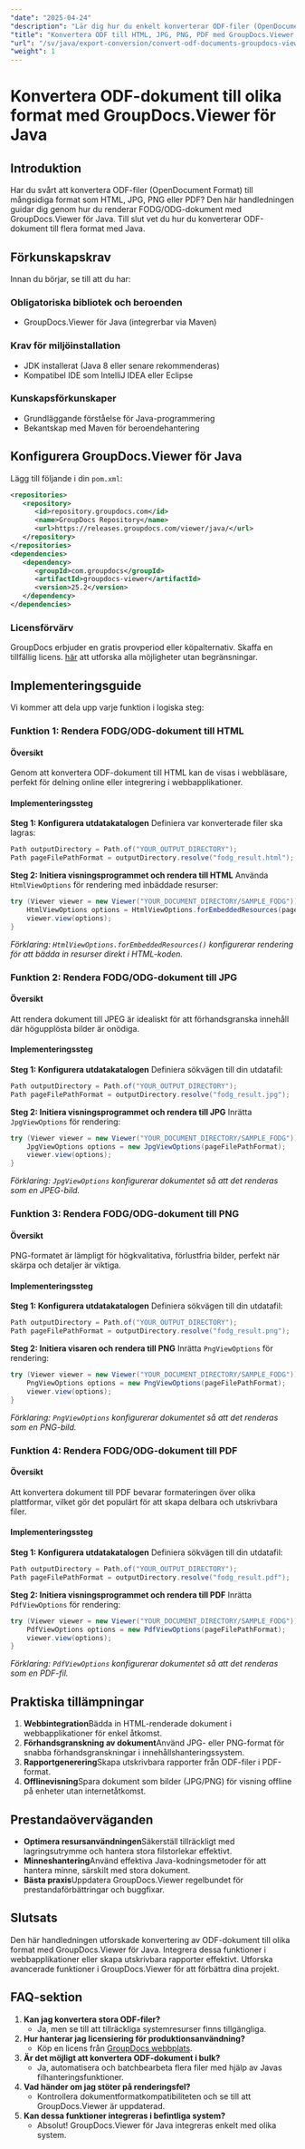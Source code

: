 ```yaml
---
"date": "2025-04-24"
"description": "Lär dig hur du enkelt konverterar ODF-filer (OpenDocument Format) till mångsidiga format som HTML, JPG, PNG och PDF med GroupDocs.Viewer för Java. Upptäck steg-för-steg-handledningar med kodexempel."
"title": "Konvertera ODF till HTML, JPG, PNG, PDF med GroupDocs.Viewer för Java"
"url": "/sv/java/export-conversion/convert-odf-documents-groupdocs-viewer-java/"
"weight": 1
---
```


# Konvertera ODF-dokument till olika format med GroupDocs.Viewer för Java

## Introduktion

Har du svårt att konvertera ODF-filer (OpenDocument Format) till mångsidiga format som HTML, JPG, PNG eller PDF? Den här handledningen guidar dig genom hur du renderar FODG/ODG-dokument med GroupDocs.Viewer för Java. Till slut vet du hur du konverterar ODF-dokument till flera format med Java.

## Förkunskapskrav

Innan du börjar, se till att du har:

### Obligatoriska bibliotek och beroenden
- GroupDocs.Viewer för Java (integrerbar via Maven)

### Krav för miljöinstallation
- JDK installerat (Java 8 eller senare rekommenderas)
- Kompatibel IDE som IntelliJ IDEA eller Eclipse

### Kunskapsförkunskaper
- Grundläggande förståelse för Java-programmering
- Bekantskap med Maven för beroendehantering

## Konfigurera GroupDocs.Viewer för Java

Lägg till följande i din `pom.xml`:

```xml
<repositories>
   <repository>
      <id>repository.groupdocs.com</id>
      <name>GroupDocs Repository</name>
      <url>https://releases.groupdocs.com/viewer/java/</url>
   </repository>
</repositories>
<dependencies>
   <dependency>
      <groupId>com.groupdocs</groupId>
      <artifactId>groupdocs-viewer</artifactId>
      <version>25.2</version>
   </dependency>
</dependencies>
```

### Licensförvärv

GroupDocs erbjuder en gratis provperiod eller köpalternativ. Skaffa en tillfällig licens. [här](https://purchase.groupdocs.com/temporary-license/) att utforska alla möjligheter utan begränsningar.

## Implementeringsguide

Vi kommer att dela upp varje funktion i logiska steg:

### Funktion 1: Rendera FODG/ODG-dokument till HTML

#### Översikt
Genom att konvertera ODF-dokument till HTML kan de visas i webbläsare, perfekt för delning online eller integrering i webbapplikationer.

#### Implementeringssteg
**Steg 1: Konfigurera utdatakatalogen**
Definiera var konverterade filer ska lagras:
```java
Path outputDirectory = Path.of("YOUR_OUTPUT_DIRECTORY");
Path pageFilePathFormat = outputDirectory.resolve("fodg_result.html");
```
**Steg 2: Initiera visningsprogrammet och rendera till HTML**
Använda `HtmlViewOptions` för rendering med inbäddade resurser:
```java
try (Viewer viewer = new Viewer("YOUR_DOCUMENT_DIRECTORY/SAMPLE_FODG")) {
    HtmlViewOptions options = HtmlViewOptions.forEmbeddedResources(pageFilePathFormat);
    viewer.view(options);
}
```
*Förklaring: `HtmlViewOptions.forEmbeddedResources()` konfigurerar rendering för att bädda in resurser direkt i HTML-koden.*

### Funktion 2: Rendera FODG/ODG-dokument till JPG

#### Översikt
Att rendera dokument till JPEG är idealiskt för att förhandsgranska innehåll där högupplösta bilder är onödiga.

#### Implementeringssteg
**Steg 1: Konfigurera utdatakatalogen**
Definiera sökvägen till din utdatafil:
```java
Path outputDirectory = Path.of("YOUR_OUTPUT_DIRECTORY");
Path pageFilePathFormat = outputDirectory.resolve("fodg_result.jpg");
```
**Steg 2: Initiera visningsprogrammet och rendera till JPG**
Inrätta `JpgViewOptions` för rendering:
```java
try (Viewer viewer = new Viewer("YOUR_DOCUMENT_DIRECTORY/SAMPLE_FODG")) {
    JpgViewOptions options = new JpgViewOptions(pageFilePathFormat);
    viewer.view(options);
}
```
*Förklaring: `JpgViewOptions` konfigurerar dokumentet så att det renderas som en JPEG-bild.*

### Funktion 3: Rendera FODG/ODG-dokument till PNG

#### Översikt
PNG-formatet är lämpligt för högkvalitativa, förlustfria bilder, perfekt när skärpa och detaljer är viktiga.

#### Implementeringssteg
**Steg 1: Konfigurera utdatakatalogen**
Definiera sökvägen till din utdatafil:
```java
Path outputDirectory = Path.of("YOUR_OUTPUT_DIRECTORY");
Path pageFilePathFormat = outputDirectory.resolve("fodg_result.png");
```
**Steg 2: Initiera visaren och rendera till PNG**
Inrätta `PngViewOptions` för rendering:
```java
try (Viewer viewer = new Viewer("YOUR_DOCUMENT_DIRECTORY/SAMPLE_FODG")) {
    PngViewOptions options = new PngViewOptions(pageFilePathFormat);
    viewer.view(options);
}
```
*Förklaring: `PngViewOptions` konfigurerar dokumentet så att det renderas som en PNG-bild.*

### Funktion 4: Rendera FODG/ODG-dokument till PDF

#### Översikt
Att konvertera dokument till PDF bevarar formateringen över olika plattformar, vilket gör det populärt för att skapa delbara och utskrivbara filer.

#### Implementeringssteg
**Steg 1: Konfigurera utdatakatalogen**
Definiera sökvägen till din utdatafil:
```java
Path outputDirectory = Path.of("YOUR_OUTPUT_DIRECTORY");
Path pageFilePathFormat = outputDirectory.resolve("fodg_result.pdf");
```
**Steg 2: Initiera visningsprogrammet och rendera till PDF**
Inrätta `PdfViewOptions` för rendering:
```java
try (Viewer viewer = new Viewer("YOUR_DOCUMENT_DIRECTORY/SAMPLE_FODG")) {
    PdfViewOptions options = new PdfViewOptions(pageFilePathFormat);
    viewer.view(options);
}
```
*Förklaring: `PdfViewOptions` konfigurerar dokumentet så att det renderas som en PDF-fil.*

## Praktiska tillämpningar
1. **Webbintegration**Bädda in HTML-renderade dokument i webbapplikationer för enkel åtkomst.
2. **Förhandsgranskning av dokument**Använd JPG- eller PNG-format för snabba förhandsgranskningar i innehållshanteringssystem.
3. **Rapportgenerering**Skapa utskrivbara rapporter från ODF-filer i PDF-format.
4. **Offlinevisning**Spara dokument som bilder (JPG/PNG) för visning offline på enheter utan internetåtkomst.

## Prestandaöverväganden
- **Optimera resursanvändningen**Säkerställ tillräckligt med lagringsutrymme och hantera stora filstorlekar effektivt.
- **Minneshantering**Använd effektiva Java-kodningsmetoder för att hantera minne, särskilt med stora dokument.
- **Bästa praxis**Uppdatera GroupDocs.Viewer regelbundet för prestandaförbättringar och buggfixar.

## Slutsats
Den här handledningen utforskade konvertering av ODF-dokument till olika format med GroupDocs.Viewer för Java. Integrera dessa funktioner i webbapplikationer eller skapa utskrivbara rapporter effektivt. Utforska avancerade funktioner i GroupDocs.Viewer för att förbättra dina projekt.

## FAQ-sektion
1. **Kan jag konvertera stora ODF-filer?**
   - Ja, men se till att tillräckliga systemresurser finns tillgängliga.
2. **Hur hanterar jag licensiering för produktionsanvändning?**
   - Köp en licens från [GroupDocs webbplats](https://purchase.groupdocs.com/buy).
3. **Är det möjligt att konvertera ODF-dokument i bulk?**
   - Ja, automatisera och batchbearbeta flera filer med hjälp av Javas filhanteringsfunktioner.
4. **Vad händer om jag stöter på renderingsfel?**
   - Kontrollera dokumentformatkompatibiliteten och se till att GroupDocs.Viewer är uppdaterad.
5. **Kan dessa funktioner integreras i befintliga system?**
   - Absolut! GroupDocs.Viewer för Java integreras enkelt med olika system.